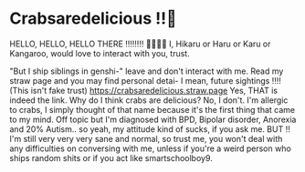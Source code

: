 # Crabsaredelicious ‼🎀
 HELLO, HELLO, HELLO THERE ‼‼‼‼ 🐧🐧🐧🐧
  I, Hikaru or Haru or Karu or Kangaroo, would love to interact with you, trust.

"But I ship siblings in genshi-" leave and don't interact with me.
Read my straw page and you may find personal detai- I mean, future sightings ‼‼ (This isn't fake trust)
https://crabsaredelicious.straw.page
Yes, THAT is indeed the link.
Why do I think crabs are delicious? No, I don't. I'm allergic to crabs, I simply thought of that name because it's the first thing that came to my mind.
Off topic but I'm diagnosed with BPD, Bipolar disorder, Anorexia and 20% Autism.. so yeah, my attitude kind of sucks, if you ask me.
BUT ‼ I'm still very very very sane and normal, so trust me, you won't deal with any difficulties on conversing with me, unless if you're a weird person who ships random shits or if you act like smartschoolboy9.

